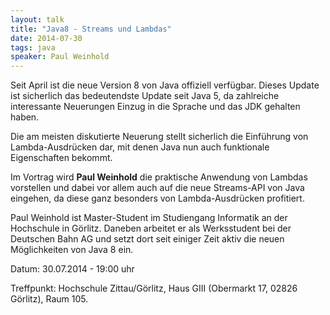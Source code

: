 ```yaml
---
layout: talk
title: "Java8 - Streams und Lambdas"
date: 2014-07-30
tags: java
speaker: Paul Weinhold
---
```


Seit April ist die neue Version 8 von Java offiziell verfügbar. Dieses Update ist sicherlich das bedeutendste Update seit Java 5, da zahlreiche interessante Neuerungen Einzug in die Sprache und das JDK gehalten haben. 

Die am meisten diskutierte Neuerung stellt sicherlich die Einführung von Lambda-Ausdrücken dar, mit denen Java nun auch funktionale Eigenschaften bekommt.

Im Vortrag wird **Paul Weinhold** die praktische Anwendung von Lambdas vorstellen und dabei vor allem auch auf die neue Streams-API von Java eingehen, da diese ganz besonders von Lambda-Ausdrücken profitiert.

Paul Weinhold ist Master-Student im Studiengang Informatik an der Hochschule in Görlitz. Daneben arbeitet er als Werksstudent bei der Deutschen Bahn AG und setzt dort seit einiger Zeit aktiv die neuen Möglichkeiten von Java 8 ein.


Datum: 30.07.2014 - 19:00 uhr

Treffpunkt: Hochschule Zittau/Görlitz, Haus GIII (Obermarkt 17, 02826 Görlitz), Raum 105.
